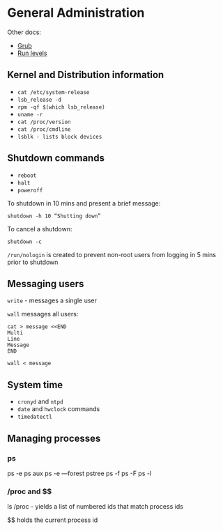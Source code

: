 # General Administration

Other docs:

* [Grub](Grub.md)
* [Run levels](RubLevels.md)

## Kernel and Distribution information

* `cat /etc/system-release`
* `lsb_release -d`
* `rpm -qf $(which lsb_release)`
* `uname -r`
* `cat /proc/version`
* `cat /proc/cmdline`
* `lsblk - lists block devices`

## Shutdown commands

* `reboot`
* `halt`
* `poweroff`

To shutdown in 10 mins and present a brief message:

    shutdown -h 10 “Shutting down”

To cancel a shutdown:

    shutdown -c

`/run/nologin` is created to prevent non-root users from logging in 5 mins prior to shutdown

## Messaging users

`write` - messages a single user

`wall` messages all users:

````
cat > message <<END
Multi
Line
Message
END

wall < message
````

## System time

* `cronyd` and `ntpd`
* `date` and `hwclock` commands
* `timedatectl`

## Managing processes


### ps

ps -e
ps aux
ps -e —forest
pstree
ps -f
ps -F
ps -l

### /proc and $$

ls /proc - yields a list of numbered ids that match process ids

$$ holds the current process id